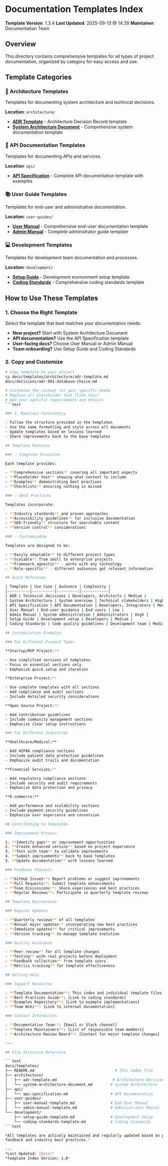 # Documentation Templates Index

**Template Version**: 1.3.4
**Last Updated**: 2025-09-13 @ 14:39
**Maintainer**: Documentation Team  

## Overview

This directory contains comprehensive templates for all types of project
documentation, organized by category for easy access and use.

## Template Categories

### 📐 Architecture Templates

Templates for documenting system architecture and technical decisions.

**Location**: `architecture/`

- **[ADR Template](architecture/adr-template.md)** - Architecture Decision
  Record template
- **[System Architecture
  Document](architecture/system-architecture-document.md)** - Comprehensive
  system documentation template

### 🔌 API Documentation Templates  

Templates for documenting APIs and services.

**Location**: `api/`

- **[API Specification](api/api-specification.md)** - Complete API documentation
  template with examples

### 📚 User Guide Templates

Templates for end-user and administrative documentation.

**Location**: `user-guides/`

- **[User Manual](user-guides/user-manual-template.md)** - Comprehensive
  end-user documentation template
- **[Admin Manual](user-guides/admin-manual-template.md)** - Complete
  administrator guide template

### 💻 Development Templates

Templates for development team documentation and processes.

**Location**: `development/`

- **[Setup Guide](development/setup-guide-template.md)** - Development
  environment setup template
- **[Coding Standards](development/coding-standards-template.md)** -
  Comprehensive coding standards template

## How to Use These Templates

### 1. Choose the Right Template

Select the template that best matches your documentation needs:

- **New project?** Start with System Architecture Document
- **API documentation?** Use the API Specification template
- **User-facing docs?** Choose User Manual or Admin Manual
- **Team onboarding?** Use Setup Guide and Coding Standards

### 2. Copy and Customize

```bash
# Copy template to your project
cp docs/templates/architecture/adr-template.md
docs/decisions/adr-001-database-choice.md

# Customize the content for your specific needs
# Replace all placeholder text [like this]
# Add your specific requirements and details
```text

### 3. Maintain Consistency

- Follow the structure provided in the templates
- Use the same formatting and style across all documents
- Update templates based on lessons learned
- Share improvements back to the base templates

## Template Features

### ✅ Complete Structure

Each template provides:

- **Comprehensive sections** covering all important aspects
- **Placeholder text** showing what content to include
- **Examples** demonstrating best practices
- **Checklists** ensuring nothing is missed

### ✅ Best Practices

Templates incorporate:

- **Industry standards** and proven approaches
- **Accessibility guidelines** for inclusive documentation
- **SEO-friendly** structure for searchable content
- **Version control** considerations

### ✅ Customizable

Templates are designed to be:

- **Easily adaptable** to different project types
- **Scalable** from small to enterprise projects
- **Framework agnostic** - works with any technology
- **Role-specific** - different audiences get relevant information

## Quick Reference

| Template | Use Case | Audience | Complexity |
|----------|----------|----------|------------|
| ADR | Technical decisions | Developers, Architects | Medium |
| System Architecture | System overview | Technical stakeholders | High |
| API Specification | API documentation | Developers, Integrators | Medium |
| User Manual | End-user guidance | End users | Low |
| Admin Manual | System administration | Administrators | High |
| Setup Guide | Development setup | Developers | Medium |
| Coding Standards | Code quality guidelines | Development team | Medium |

## Customization Examples

### For Different Project Types

**Startup/MVP Project:**

- Use simplified versions of templates
- Focus on essential sections only
- Emphasize quick setup and iteration

**Enterprise Project:**

- Use complete templates with all sections
- Add compliance and audit sections
- Include detailed security considerations

**Open Source Project:**

- Add contribution guidelines
- Include community management sections
- Emphasize clear setup instructions

### For Different Industries

**Healthcare/Medical:**

- Add HIPAA compliance sections
- Include patient data protection guidelines
- Emphasize audit trails and documentation

**Financial Services:**

- Add regulatory compliance sections
- Include security and audit requirements
- Emphasize data protection and privacy

**E-commerce:**

- Add performance and scalability sections
- Include payment security guidelines
- Emphasize user experience and conversion

## Contributing to Templates

### Improvement Process

1. **Identify gaps** or improvement opportunities
2. **Create enhanced version** based on project experience
3. **Test with team** to validate improvements
4. **Submit improvements** back to base templates
5. **Update documentation** with lessons learned

### Feedback Channels

- **GitHub Issues**: Report problems or suggest improvements
- **Pull Requests**: Submit template enhancements
- **Team Discussions**: Share experiences and best practices
- **Regular Reviews**: Participate in quarterly template reviews

## Template Maintenance

### Regular Updates

- **Quarterly reviews** of all templates
- **Annual major updates** incorporating new best practices
- **Immediate updates** for critical improvements
- **Version tracking** to manage template evolution

### Quality Assurance

- **Peer review** for all template changes
- **Testing** with real projects before deployment
- **Feedback collection** from template users
- **Metrics tracking** for template effectiveness

## Getting Help

### Support Resources

- **Template Documentation**: This index and individual template files
- **Best Practices Guide**: [Link to coding standards]
- **Examples Repository**: [Link to example implementations]
- **Team Wiki**: [Link to internal documentation]

### Contact Information

- **Documentation Team**: [Email or Slack channel]
- **Template Maintainers**: [List of responsible team members]
- **Architecture Review Board**: [Contact for major template changes]

---

## File Structure Reference

```text
docs/templates/
├── README.md                                    # This index file
├── architecture/
│   ├── adr-template.md                         # Architecture Decision Records
│   └── system-architecture-document.md        # System Architecture
├── api/
│   └── api-specification.md                   # API Documentation
├── user-guides/
│   ├── user-manual-template.md                # End User Manual
│   └── admin-manual-template.md               # Administrator Manual
└── development/
    ├── setup-guide-template.md                # Development Setup
    └── coding-standards-template.md           # Coding Standards
```text

*All templates are actively maintained and regularly updated based on project
feedback and industry best practices.*

---
*Last Updated: [Date]*  
*Template Index Version: 1.0*
